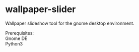 # wallpaper-slider
Wallpaper slideshow tool for the gnome desktop environment.

Prerequisites: <br>
Gnome DE <br>
Python3
